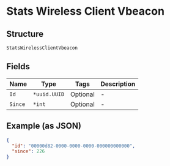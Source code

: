 
# Stats Wireless Client Vbeacon

## Structure

`StatsWirelessClientVbeacon`

## Fields

| Name | Type | Tags | Description |
|  --- | --- | --- | --- |
| `Id` | `*uuid.UUID` | Optional | - |
| `Since` | `*int` | Optional | - |

## Example (as JSON)

```json
{
  "id": "00000d82-0000-0000-0000-000000000000",
  "since": 226
}
```

